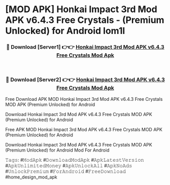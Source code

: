 # [MOD APK] Honkai Impact 3rd Mod APK v6.4.3 Free Crystals - (Premium Unlocked) for Android lom1l



<div align="center">
<h3>🔴 Download [Server1] 👉👉 <a href="https://momento.my/?title=Honkai_Impact_3rd_Mod_APK_v6.4.3_Free_Crystals">Honkai Impact 3rd Mod APK v6.4.3 Free Crystals Mod Apk</a></h3><br>

<h3>🔴 Download [Server2] 👉👉 <a href="https://momento.my/?title=Honkai_Impact_3rd_Mod_APK_v6.4.3_Free_Crystals">Honkai Impact 3rd Mod APK v6.4.3 Free Crystals Mod Apk</a></h3>
</div>



Free Download APK MOD Honkai Impact 3rd Mod APK v6.4.3 Free Crystals MOD APK (Premium Unlocked) for Android

Download Honkai Impact 3rd Mod APK v6.4.3 Free Crystals MOD APK (Premium Unlocked) for Android

Free APK MOD Honkai Impact 3rd Mod APK v6.4.3 Free Crystals MOD APK (Premium Unlocked) for Android

Download Honkai Impact 3rd Mod APK v6.4.3 Free Crystals MOD APK (Premium Unlocked) for Android Mod For Android

𝚃𝚊𝚐𝚜: #𝙼𝚘𝚍𝙰𝚙𝚔 #𝙳𝚘𝚠𝚗𝚕𝚘𝚊𝚍𝙼𝚘𝚍𝙰𝚙𝚔 #𝙰𝚙𝚔𝙻𝚊𝚝𝚎𝚜𝚝𝚅𝚎𝚛𝚜𝚒𝚘𝚗 #𝙰𝚙𝚔𝚄𝚗𝚕𝚒𝚖𝚒𝚝𝚎𝚍𝙼𝚘𝚗𝚎𝚢 #𝙰𝚙𝚔𝚄𝚗𝚕𝚘𝚌𝚔𝙰𝚕𝚕 #𝙰𝚙𝚔𝙽𝚘𝙰𝚍𝚜 #𝚄𝚗𝚕𝚘𝚌𝚔𝙿𝚛𝚎𝚖𝚒𝚞𝚖 #𝙵𝚘𝚛𝙰𝚗𝚍𝚛𝚘𝚒𝚍 #𝙵𝚛𝚎𝚎𝙳𝚘𝚠𝚗𝚕𝚘𝚊𝚍 #home_design_mod_apk
